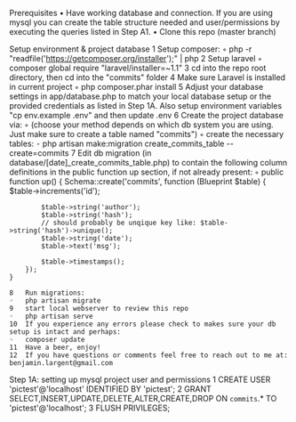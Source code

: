 Prerequisites
	•	Have working database and connection. If you are using mysql you can create the table structure needed and user/permissions by executing the queries listed in Step A1.
	•	Clone this repo (master branch)

Setup environment & project database
	1	Setup composer:
	◦	php -r "readfile('https://getcomposer.org/installer');" | php
	2	Setup laravel
	◦	composer global require "laravel/installer=~1.1"
	3	cd into the repo root directory, then cd into the "commits" folder
	4	Make sure Laravel is installed in current project
	◦	php composer.phar install 
	5	Adjust your database settings in app/database.php to match your local database setup or the provided credentials as listed in Step 1A. Also setup environment variables "cp env.example .env" and then update .env
	6	Create the project database via:
	◦	(choose your method depends on which db system you are using. Just make sure to create a table named "commits")
	◦	create the necessary tables:
	⁃	php artisan make:migration create_commits_table --create=commits
	7	Edit db migration (in database/[date]_create_commits_table.php) to contain the following column definitions in the public function up section, if not already present:
	◦	    public function up()
    {
        Schema::create('commits', function (Blueprint $table) {
            $table->increments('id');

            $table->string('author');
            $table->string('hash');
            // should probably be unqique key like: $table->string('hash')->unique();
            $table->string('date');
            $table->text('msg');

            $table->timestamps();
        });
    }

	8	Run migrations:
	◦	php artisan migrate
	9	start local webserver to review this repo
	◦	php artisan serve
	10	If you experience any errors please check to makes sure your db setup is intact and perhaps:
	◦	composer update
	11	Have a beer, enjoy!
	12	If you have questions or comments feel free to reach out to me at: benjamin.largent@gmail.com


Step 1A: setting up mysql project user and permissions
	1	CREATE USER 'pictest'@'localhost' IDENTIFIED BY 'pictest';
	2	GRANT SELECT,INSERT,UPDATE,DELETE,ALTER,CREATE,DROP ON `commits`.* TO 'pictest'@'localhost';
	3	FLUSH PRIVILEGES;